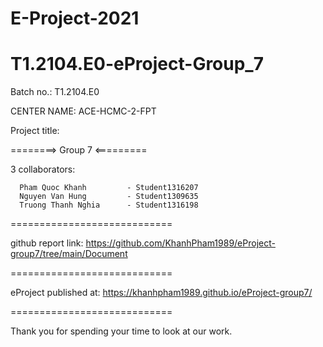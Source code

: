 # E-Project-2021
# T1.2104.E0-eProject-Group_7
Batch no.: T1.2104.E0

CENTER NAME: ACE-HCMC-2-FPT

Project title: 

========> Group 7 <=========

3 collaborators: 

      Pham Quoc Khanh         - Student1316207
      Nguyen Van Hung         - Student1309635
      Truong Thanh Nghia      - Student1316198 
      
============================

github report link: https://github.com/KhanhPham1989/eProject-group7/tree/main/Document

============================

eProject published at:
https://khanhpham1989.github.io/eProject-group7/

============================


Thank you for spending your time to look at our work.

